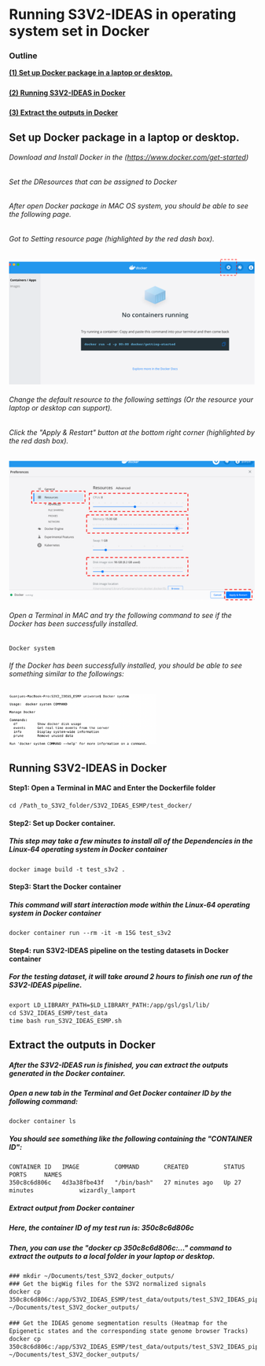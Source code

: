 # Running S3V2-IDEAS in operating system set in Docker

### Outline
**[(1) Set up Docker package in a laptop or desktop.](#Set-up-Docker-package-in-a-laptop-or-desktop.)**<br>
#####
**[(2) Running S3V2-IDEAS in Docker](#Running-S3V2-IDEAS-in-Docker)**<br>
#####
**[(3) Extract the outputs in Docker](#Extract-the-outputs-in-Docker)**<br>
#####


####

## Set up Docker package in a laptop or desktop.

###### Download and Install Docker in the (https://www.docker.com/get-started)
###### Set the DResources that can be assigned to Docker
###### After open Docker package in MAC OS system, you should be able to see the following page.
###### Got to Setting resource page (highlighted by the red dash box).
<img src="https://github.com/guanjue/S3V2_IDEAS_ESMP/blob/master/figures/set_docker_resource1.png" width="500"/>

###### Change the default resource to the following settings (Or the resource your laptop or desktop can support).
###### Click the "Apply & Restart" button at the bottom right corner (highlighted by the red dash box).

<img src="https://github.com/guanjue/S3V2_IDEAS_ESMP/blob/master/figures/set_docker_resource2.png" width="500"/>

###### Open a Terminal in MAC and try the following command to see if the Docker has been successfully installed.

```
Docker system
```
###### If the Docker has been successfully installed, you should be able to see something similar to the followings:

<img src="https://github.com/guanjue/S3V2_IDEAS_ESMP/blob/master/figures/set_docker_resource3.png" width="300"/>


## 
## Running S3V2-IDEAS in Docker

#### Step1: Open a Terminal in MAC and Enter the Dockerfile folder
```
cd /Path_to_S3V2_folder/S3V2_IDEAS_ESMP/test_docker/
```

#### Step2: Set up Docker container. 
##### This step may take a few minutes to install all of the Dependencies in the Linux-64 operating system in Docker container
```
docker image build -t test_s3v2 .
```

#### Step3: Start the Docker container
##### This command will start interaction mode within the Linux-64 operating system in Docker container
```
docker container run --rm -it -m 15G test_s3v2
```

#### Step4: run S3V2-IDEAS pipeline on the testing datasets in Docker container
##### For the testing dataset, it will take around 2 hours to finish one run of the S3V2-IDEAS pipeline.
```
export LD_LIBRARY_PATH=$LD_LIBRARY_PATH:/app/gsl/gsl/lib/
cd S3V2_IDEAS_ESMP/test_data
time bash run_S3V2_IDEAS_ESMP.sh
```

## Extract the outputs in Docker 
##### After the S3V2-IDEAS run is finished, you can extract the outputs generated in the Docker container.
##### Open a new tab in the Terminal and Get Docker container ID by the following command:
```
docker container ls      
```
##### You should see something like the following containing the "CONTAINER ID":
```
CONTAINER ID   IMAGE          COMMAND       CREATED          STATUS          PORTS     NAMES
350c8c6d806c   4d3a38fbe43f   "/bin/bash"   27 minutes ago   Up 27 minutes             wizardly_lamport
```

##### Extract output from Docker container 
##### Here, the container ID of my test run is: 350c8c6d806c
##### Then, you can use the "docker cp 350c8c6d806c:..." command to extract the outputs to a local folder in your laptop or desktop. 
```
### mkdir ~/Documents/test_S3V2_docker_outputs/
### Get the bigWig files for the S3V2 normalized signals
docker cp 350c8c6d806c:/app/S3V2_IDEAS_ESMP/test_data/outputs/test_S3V2_IDEAS_pipeline_bws_RC ~/Documents/test_S3V2_docker_outputs/

### Get the IDEAS genome segmentation results (Heatmap for the Epigenetic states and the corresponding state genome browser Tracks)
docker cp 350c8c6d806c:/app/S3V2_IDEAS_ESMP/test_data/outputs/test_S3V2_IDEAS_pipeline_IDEAS_output ~/Documents/test_S3V2_docker_outputs/
```


